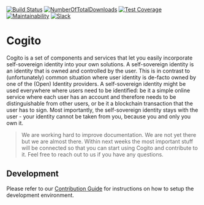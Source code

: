 [![Build Status](https://travis-ci.com/philips-software/cogito.svg?branch=master)](https://travis-ci.com/philips-software/cogito)
[![NumberOfTotalDownloads](https://img.shields.io/npm/dt/@cogitojs/cogito.svg)](https://www.npmjs.com/package/@cogitojs/cogito)
[![Test Coverage](https://api.codeclimate.com/v1/badges/09e13ba748931cd3555e/test_coverage)](https://codeclimate.com/github/philips-software/cogito/test_coverage)
[![Maintainability](https://api.codeclimate.com/v1/badges/09e13ba748931cd3555e/maintainability)](https://codeclimate.com/github/philips-software/cogito/maintainability)
[![Slack](https://philips-software-slackin.now.sh/badge.svg)](https://philips-software-slackin.now.sh)


Cogito
===============

Cogito is a set of components and services that let you easily incorporate self-sovereign identity into your own solutions. A self-sovereign identity is an identity that is owned and controlled by the user. This is in contrast to (unfortunately) common situation where user identity is de-facto owned by one of the (Open) Identity providers. A self-sovereign identity might be used everywhere where users need to be identified: be it a simple online service where each user has an account and therefore needs to be distinguishable from other users, or be it a blockchain transaction that the user has to sign. Most importantly, the self-sovereign identity stays with the user - your identity cannot be taken from you, because you and only you own it.

> We are working hard to improve documentation. We are not yet there but we are almost there. Within next weeks the most important stuff will be connected so that you can start using Cogito and contribute to it. Feel free to reach out to us if you have any questions.

Development
-----------

Please refer to our [Contribution Guide] for instructions on how to setup the development environment.

[Contribution Guide]: Contributing.md
